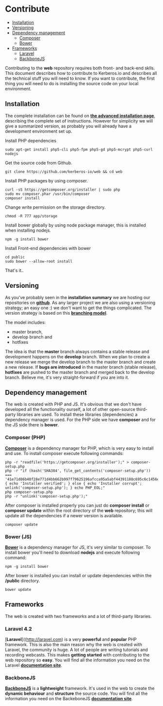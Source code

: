 # Contribute

* [Installation](#installation)
* [Versioning](#versioning)
* [Dependency management](#dependency-management)
    * [Composer](#composer)
    * [Bower](#bower)
* [Frameworks](#frameworks)
    * [Laravel](#laravel)
    * [BackboneJS](#backbonejs)

Contributing to the **web** repository requires both front- and back-end sklls. This document describes how to contribute to Kerberos.io and describes all the technical stuff you will need to know. If you want to contribute, the first thing you will need to do is installing the source code on your local environment.

<a name="installation"></a>
## Installation

The complete installation can be found on [**the advanced installation page**](/installation/advanced), describing the complete set of instructions. However for simplicity we will give a summarized version, as probably you will already have a development environment set up.

Install PHP dependencies

    sudo apt-get install php5-cli php5-fpm php5-gd php5-mcrypt php5-curl nodejs
    
Get the source code from Github.

    git clone https://github.com/kerberos-io/web && cd web

Install PHP packages by using composer.

    curl -sS https://getcomposer.org/installer | sudo php
    sudo mv composer.phar /usr/bin/composer
    composer install

Change write permission on the storage directory.

    chmod -R 777 app/storage

Install bower globally by using node package manager, this is installed when installing nodejs.

    npm -g install bower

Install Front-end dependencies with bower
    
    cd public
    sudo bower --allow-root install

That's it..

<a name="versioning"></a>
## Versioning

As you've probably seen in the **installation summary** we are hosting our repositories on [**github**](https://github.com/kerberos-io). As any larger project we are also using a versioning strategy; an easy one :) we don't want to get the things complicated. The version strategy is based on this [**branching model**](http://nvie.com/posts/a-successful-git-branching-model/). 

The model includes:

* master branch,
* develop branch and
* hotfixes

The idea is that the **master** branch always contains a stable release and development happens on the **develop** branch. When we plan to create a new release we merge the develop branch to the master branch and create a new release. If **bugs are introduced** in the master branch (stable release), **hotfixes** are pushed to the master branch and merged back to the develop branch. Believe me, it's very straight-forward if you are into it.

<a name="dependency-management"></a>
## Dependency management

The web is created with PHP and JS. It's obvious that we don't have developed all the functionality ourself, a lot of other open-source third-party libraries are used. To install these libraries (dependencies) a dependency manager is used. For the PHP side we have **composer** and for the JS side there is **bower**.

<a name="composer"></a>
### Composer (PHP)

[**Composer**](https://getcomposer.org/) is a dependency manager for PHP, which is very easy to install and use. To install composer execute following commands:

	php -r "readfile('https://getcomposer.org/installer');" > composer-setup.php
    php -r "if (hash('SHA384', file_get_contents('composer-setup.php')) === '41e71d86b40f28e771d4bb662b997f79625196afcca95a5abf44391188c695c6c1456e16154c75a211d238cc3bc5cb47') { echo 'Installer verified'; } else { echo 'Installer corrupt'; unlink('composer-setup.php'); } echo PHP_EOL;"
    php composer-setup.php
    php -r "unlink('composer-setup.php');"
    
After composer is installed properly you can just do **composer install** or **composer update** within the root directory of the **web** repository; this will update all the dependencies if a newer version is available.

    composer update

<a name="bower"></a>
### Bower (JS)

[**Bower**](http://bower.io/) is a dependency manager for JS, it's very similar to composer. To install bower you'll need to download **nodejs** and execute following command:

    npm -g install bower
    
After bower is installed you can install or update dependencies within the **/public** directory.

    bower update

<a name="frameworks"></a>
## Frameworks

The web is created with two frameworks and a lot of third-party libraries.

<a name="laravel"></a>
### Laravel 4.2

[**Laravel**]((http://laravel.com) is a very **powerful** and **popular** PHP framework. This is also the main reason why the web is created with Laravel, the community is huge. A lot of people are writing tutorials and recording webcasts. This makes **getting started** with contributing to the web repository so **easy**. You will find all the information you need on the Laravel [**documentation site**](http://laravel.com/docs/4.2).

<a name="backbonejs"></a>
### BackboneJS

[**BackboneJS**](http://backbonejs.org/) is a **lightweight** framework. It's used in the web to create the **dynamic behaviour** and **structure** the source code. You will find all the information you need on the BackeboneJS [**documentation site**](http://backbonejs.org/).